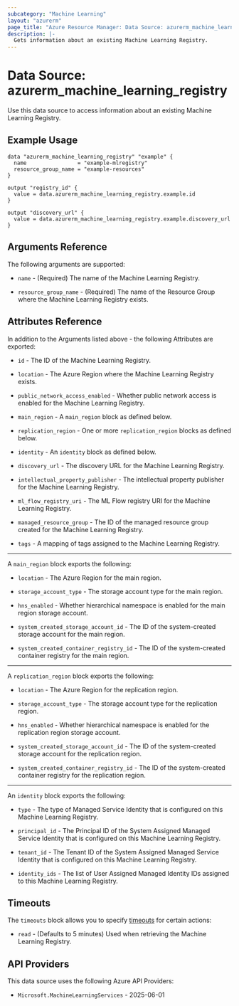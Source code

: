 ```yaml
---
subcategory: "Machine Learning"
layout: "azurerm"
page_title: "Azure Resource Manager: Data Source: azurerm_machine_learning_registry"
description: |-
  Gets information about an existing Machine Learning Registry.
---
```


# Data Source: azurerm_machine_learning_registry

Use this data source to access information about an existing Machine Learning Registry.

## Example Usage

```hcl
data "azurerm_machine_learning_registry" "example" {
  name                = "example-mlregistry"
  resource_group_name = "example-resources"
}

output "registry_id" {
  value = data.azurerm_machine_learning_registry.example.id
}

output "discovery_url" {
  value = data.azurerm_machine_learning_registry.example.discovery_url
}
```

## Arguments Reference

The following arguments are supported:

* `name` - (Required) The name of the Machine Learning Registry.

* `resource_group_name` - (Required) The name of the Resource Group where the Machine Learning Registry exists.

## Attributes Reference

In addition to the Arguments listed above - the following Attributes are exported:

* `id` - The ID of the Machine Learning Registry.

* `location` - The Azure Region where the Machine Learning Registry exists.

* `public_network_access_enabled` - Whether public network access is enabled for the Machine Learning Registry.

* `main_region` - A `main_region` block as defined below.

* `replication_region` - One or more `replication_region` blocks as defined below.

* `identity` - An `identity` block as defined below.

* `discovery_url` - The discovery URL for the Machine Learning Registry.

* `intellectual_property_publisher` - The intellectual property publisher for the Machine Learning Registry.

* `ml_flow_registry_uri` - The ML Flow registry URI for the Machine Learning Registry.

* `managed_resource_group` - The ID of the managed resource group created for the Machine Learning Registry.

* `tags` - A mapping of tags assigned to the Machine Learning Registry.

---

A `main_region` block exports the following:

* `location` - The Azure Region for the main region.

* `storage_account_type` - The storage account type for the main region.

* `hns_enabled` - Whether hierarchical namespace is enabled for the main region storage account.

* `system_created_storage_account_id` - The ID of the system-created storage account for the main region.

* `system_created_container_registry_id` - The ID of the system-created container registry for the main region.

---

A `replication_region` block exports the following:

* `location` - The Azure Region for the replication region.

* `storage_account_type` - The storage account type for the replication region.

* `hns_enabled` - Whether hierarchical namespace is enabled for the replication region storage account.

* `system_created_storage_account_id` - The ID of the system-created storage account for the replication region.

* `system_created_container_registry_id` - The ID of the system-created container registry for the replication region.

---

An `identity` block exports the following:

* `type` - The type of Managed Service Identity that is configured on this Machine Learning Registry.

* `principal_id` - The Principal ID of the System Assigned Managed Service Identity that is configured on this Machine Learning Registry.

* `tenant_id` - The Tenant ID of the System Assigned Managed Service Identity that is configured on this Machine Learning Registry.

* `identity_ids` - The list of User Assigned Managed Identity IDs assigned to this Machine Learning Registry.

## Timeouts

The `timeouts` block allows you to specify [timeouts](https://www.terraform.io/language/resources/syntax#operation-timeouts) for certain actions:

* `read` - (Defaults to 5 minutes) Used when retrieving the Machine Learning Registry.

## API Providers
<!-- This section is generated, changes will be overwritten -->
This data source uses the following Azure API Providers:

* `Microsoft.MachineLearningServices` - 2025-06-01